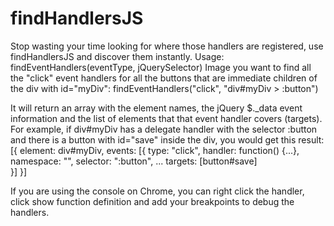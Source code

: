 findHandlersJS
==============

Stop wasting your time looking for where those handlers are registered, use findHandlersJS and discover them instantly.
Usage: findEventHandlers(eventType, jQuerySelector)
Image you want to find all the "click" event handlers for all the buttons that are immediate children of the div with id="myDiv":
findEventHandlers("click", "div#myDiv > :button")

It will return an array with the element names, the jQuery $._data event information and the list of elements that that event handler covers (targets).
For example, if div#myDiv has a delegate handler with the selector :button and there is a button with id="save" inside the div, you would get this result:
[{
	element: div#myDiv,
	events: [{
		type: "click",
		handler: function() {...},
		namespace: "",
		selector: ":button",
		...
		targets: [button#save]			
	}]
}] 

If you are using the console on Chrome, you can right click the handler, click show function definition and add your breakpoints to debug the handlers.